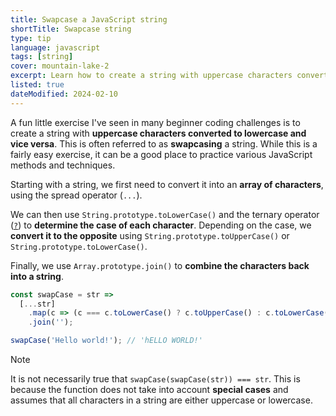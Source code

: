 ```yaml
---
title: Swapcase a JavaScript string
shortTitle: Swapcase string
type: tip
language: javascript
tags: [string]
cover: mountain-lake-2
excerpt: Learn how to create a string with uppercase characters converted to lowercase and vice versa.
listed: true
dateModified: 2024-02-10
---
```


A fun little exercise I've seen in many beginner coding challenges is to create a string with **uppercase characters converted to lowercase and vice versa**. This is often referred to as **swapcasing** a string. While this is a fairly easy exercise, it can be a good place to practice various JavaScript methods and techniques.

Starting with a string, we first need to convert it into an **array of characters**, using the spread operator (`...`).

We can then use `String.prototype.toLowerCase()` and the ternary operator ([`?`](https://developer.mozilla.org/en-US/docs/Web/JavaScript/Reference/Operators/Conditional_operator)) to **determine the case of each character**. Depending on the case, we **convert it to the opposite** using `String.prototype.toUpperCase()` or `String.prototype.toLowerCase()`.

Finally, we use `Array.prototype.join()` to **combine the characters back into a string**.

```js
const swapCase = str =>
  [...str]
    .map(c => (c === c.toLowerCase() ? c.toUpperCase() : c.toLowerCase()))
    .join('');

swapCase('Hello world!'); // 'hELLO WORLD!'
```

> [!NOTE]
>
> It is not necessarily true that `swapCase(swapCase(str)) === str`. This is because the function does not take into account **special cases** and assumes that all characters in a string are either uppercase or lowercase.

